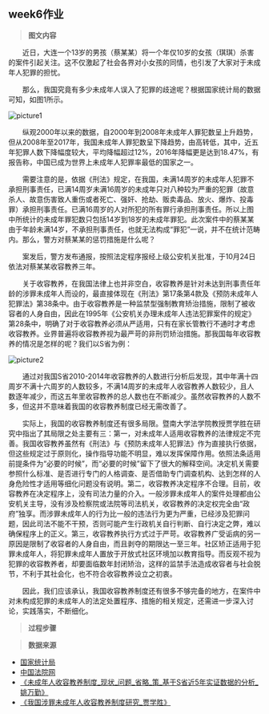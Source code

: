 ## week6作业
> __图文内容__

&emsp;&emsp;近日，大连一个13岁的男孩（蔡某某）将一个年仅10岁的女孩（琪琪）杀害的案件引起关注。这不仅激起了社会各界对小女孩的同情，也引发了大家对于未成年人犯罪的担忧。

&emsp;&emsp;那么，我国究竟有多少未成年人误入了犯罪的歧途呢？根据国家统计局的数据可知，如图1所示。

![picture1](https://github.com/lhz837540397/homework/blob/master/%E4%B8%8D%E6%BB%A118%E5%B2%81%E9%9D%92%E5%B0%91%E5%B9%B4%E5%88%91%E4%BA%8B%E7%BD%AA%E7%8A%AF%E6%95%B0.jpg)

&emsp;&emsp;纵观2000年以来的数据，自2000年到2008年未成年人罪犯数呈上升趋势，但从2008年至2017年，我国未成年人罪犯数呈下降趋势，由高转低，其中，近五年犯罪人数下降幅度较大，平均降幅超过12%，2016年降幅更是达到18.47%，有报告称，中国已成为世界上未成年人犯罪率最低的国家之一。

&emsp;&emsp;需要注意的是，依据《刑法》规定，在我国，未满14周岁的未成年人犯罪不承担刑事责任，已满14周岁未满16周岁的未成年只对八种较为严重的犯罪（故意杀人、故意伤害致人重伤或者死亡、强奸、抢劫、贩卖毒品、放火、爆炸、投毒罪）承担刑事责任。已满16周岁的人对所犯的所有罪行承担刑事责任。所以上图中所统计的未成年罪犯数只包括14岁到18岁的未成年罪犯。此次案件中的蔡某某由于年龄未满14岁，不承担刑事责任，也就无法构成“罪犯”一说，并不在统计范畴内。那么，警方对蔡某某的惩罚措施是什么呢？

&emsp;&emsp;案发后，警方发布通报，按照法定程序报经上级公安机关批准，于10月24日依法对蔡某某收容教养三年。

&emsp;&emsp;关于收容教养，在我国法律上也并非空白，收容教养是针对未达到刑事责任年龄的涉罪未成年人而设的，最直接体现在《刑法》第17条第4款及《预防未成年人犯罪法》第38条中。由于收容教养是一种监禁型强制教育矫治措施，限制了被收容者的人身自由，因此在1995年《公安机关办理未成年人违法犯罪案件的规定》第28条中，明确了对于收容教养必须从严适用，只有在家长管教行不通时才考虑收容教养。业界普遍将收容教养视为最严苛的非刑罚矫治措施。那我国每年收容教养的情况是怎样的呢？我们以S省为例：

![picture2](https://github.com/lhz837540397/homework/blob/master/2010-2014%E5%B9%B4s%E7%9C%81%E6%94%B6%E5%AE%B9%E7%AE%A1%E6%95%99%E4%BA%BA%E6%95%B0.jpg)

&emsp;&emsp;通过对我国S省2010-2014年收容教养的人数进行分析后发现，其中年满十四周岁不满十六周岁的人数较多，不满14周岁的未成年人收容教养人数较少，且人数逐年减少，而这五年里收容教养的总人数也在不断减少。虽然收容教养的人数不多，但这并不意味着我国的收容教养制度已经无需改善了。

&emsp;&emsp;实际上，我国的收容教养制度还有很多局限。暨南大学法学院教授贾学胜在研究中指出了其局限之处主要有三：第一，对未成年人适用收容教养的法律规定不完善。我国收容教养虽然有《刑法》与《预防未成年人犯罪法》作为直接执行依据，但这些规定过于原则化，操作指导功能不明显，难以发挥保障作用。依照法条适用前提条件为“必要的时候”，而“必要的时候”留下了很大的解释空间。决定机关需要参照什么标准、是否进行专门的人格调查、是否借助专门调查机构、达到怎样的人身危险性才适用等细化问题没有说明。第二，收容教养决定程序不合理。目前，收容教养在决定程序上，没有司法力量的介入。一般涉罪未成年人的案件处理都由公安机关主导，没有涉及检察院或法院等司法机关，收容教养的决定权完全由“政府”独享。而涉罪未成年人的行为比一般的违法行为更为严重，已经涉及犯罪问题，因此司法不能不干预，否则可能产生行政机关自行判断、自行决定之弊，难以确保程序上的正义。第三，收容教养执行方式过于严苛。收容教养广受诟病的另一原因是限制了收容者的人身自由，而且剥夺的期限达一至三年。社区矫正适用于犯罪未成年人，将犯罪未成年人置放于开放式社区环境加以教育指导。而反观不视为犯罪的收容教养者，却要面临数年封闭矫治，这样的监禁手法造成收容者与社会脱节，不利于其社会化，也不符合收容教养设立之初衷。

&emsp;&emsp;因此，我们应该承认，我国收容教养制度还有很多不够完备的地方，在案件中对未构成犯罪的未成年人的法定处置程序、措施的相关规定，还需进一步深入讨论，实践落实，不断细化。

> __过程步骤__


> __数据来源__
* [国家统计局](http://data.stats.gov.cn/easyquery.htm?cn=C01&zb=A0S0A&sj=2018)
* [中国法院网](https://www.chinacourt.org/article/detail/2018/06/id/3325143.shtml)
* [《未成年人收容教养制度_现状_问题_省略_策_基于S省近5年实证数据的分析_姚万勤》](https://github.com/lhz837540397/homework/blob/master/%E6%9C%AA%E6%88%90%E5%B9%B4%E4%BA%BA%E6%94%B6%E5%AE%B9%E6%95%99%E5%85%BB%E5%88%B6%E5%BA%A6_%E7%8E%B0%E7%8A%B6_%E9%97%AE%E9%A2%98_%E7%9C%81%E7%95%A5_%E7%AD%96_%E5%9F%BA%E4%BA%8ES%E7%9C%81%E8%BF%915%E5%B9%B4%E5%AE%9E%E8%AF%81%E6%95%B0%E6%8D%AE%E7%9A%84%E5%88%86%E6%9E%90_%E5%A7%9A%E4%B8%87%E5%8B%A4.pdf)
* [《我国涉罪未成年人收容教养制度研究_贾学胜》](https://github.com/lhz837540397/homework/blob/master/%E6%88%91%E5%9B%BD%E6%B6%89%E7%BD%AA%E6%9C%AA%E6%88%90%E5%B9%B4%E4%BA%BA%E6%94%B6%E5%AE%B9%E6%95%99%E5%85%BB%E5%88%B6%E5%BA%A6%E7%A0%94%E7%A9%B6_%E8%B4%BE%E5%AD%A6%E8%83%9C.pdf)
